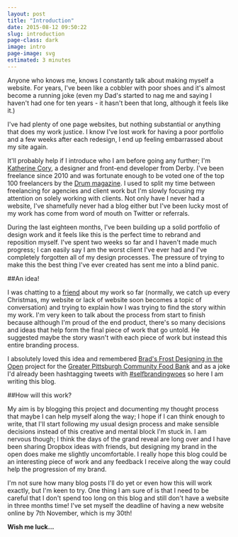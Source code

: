 ```yaml
---
layout: post
title: "Introduction"
date: 2015-08-12 09:50:22
slug: introduction
page-class: dark
image: intro
page-image: svg
estimated: 3 minutes
---
```


Anyone who knows me, knows I constantly talk about making myself a website. For years, I've been like a cobbler with poor shoes and it's almost become a running joke (even my Dad's started to nag me and saying I haven't had one for ten years - it hasn't been that long, although it feels like it.)

I've had plenty of one page websites, but nothing substantial or anything that does my work justice. I know I've lost work for having a poor portfolio and a few weeks after each redesign, I end up feeling embarrassed about my site again.

It'll probably help if I introduce who I am before going any further; I'm [Katherine Cory](http://kcory.co/1KrttqO), a designer and front-end developer from Derby. I've been freelance since 2010 and was fortunate enough to be voted one of the top 100 freelancers by the [Drum magazine](http://thedrum.com). I used to split my time between freelancing for agencies and client work but I'm slowly focusing my attention on solely working with clients. Not only have I never had a website, I've shamefully never had a blog either but I've been lucky most of my work has come from word of mouth on Twitter or referrals.

During the last eighteen months, I've been building up a solid portfolio of design work and it feels like this is the perfect time to rebrand and reposition myself. I've spent two weeks so far and I haven't made much progress; I can easily say I am the worst client I've ever had and I've completely forgotten all of my design processes. The pressure of trying to make this the best thing I've ever created has sent me into a blind panic.

##An idea!

I was chatting to a [friend](http://coreymwamba.co.uk/) about my work so far (normally, we catch up every Christmas, my website or lack of website soon becomes a topic of conversation) and trying to explain how I was trying to find the story within my work. I'm very keen to talk about the process from start to finish because although I'm proud of the end product, there's so many decisions and ideas that help form the final piece of work that go untold. He suggested maybe the story wasn't with each piece of work but instead this entire branding process.

I absolutely loved this idea and remembered [Brad's Frost Designing in the Open](http://bradfrost.com/blog/post/designing-in-the-open/) project for the [Greater Pittsburgh Community Food Bank](http://foodbank.bradfrostweb.com/timeline/) and as a joke I'd already been hashtagging tweets with [#selfbrandingwoes](http://kcory.co/1Jc0pCL) so here I am writing this blog.

##How will this work?

My aim is by blogging this project and documenting my thought process that maybe I can help myself along the way; I hope if I can think enough to write, that I'll start following my usual design process and make sensible decisions instead of this creative and mental block I'm stuck in. I am nervous though; I think the days of the grand reveal are long over and I have been sharing Dropbox ideas with friends, but designing my brand in the open does make me slightly uncomfortable. I really hope this blog could be an interesting piece of work and any feedback I receive along the way could help the progression of my brand.

I'm not sure how many blog posts I'll do yet or even how this will work exactly, but I'm keen to try. One thing I am sure of is that I need to be careful that I don't spend too long on this blog and still don't have a website in three months time! I've set myself the deadline of having a new website online by 7th November, which is my 30th!

**Wish me luck...**
